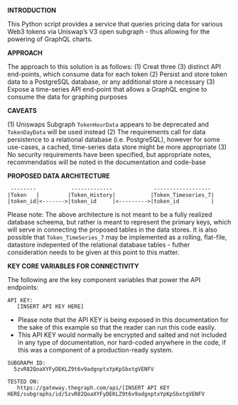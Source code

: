 **INTRODUCTION**

This Python script provides a service that queries pricing data for various Web3 tokens via Uniswap’s V3 open subgraph - thus allowing for the powering of GraphQL charts.


**APPROACH**

The approach to this solution is as follows:
(1) Creat three (3) distinct API end-points, which consume data for each token
(2) Persist and store token data to a PostgreSQL database, or any additional store a necessary
(3) Expose a time-series API end-point that allows a GraphQL engine to consume the data for graphing purposes


**CAVEATS**

(1) Uniswaps Subgraph `TokenHourData` appears to be deprecated and `TokenDayData` will be used instead
(2) The requirements call for data persistence to a relational database (i.e. PostgreSQL), however for some use-cases, a cached, time-series
    data store might be more appropriate
(3) No security requirements have been specified, but appropriate notes, recommendatios will be noted in the documentation and code-base


**PROPOSED DATA ARCHITECTURE**

```
 --------           -------------             ------------------
|Token   |         |Token_History|           |Token_Timeseries_7|
|token_id|<------->|token_id     |<--------->|token_id          | 

```

Please note: The above architecture is not meant to be a fully realized database scheema, but rather is meant to represent the primary keys, which will serve in connecting the proposed tables in the data stores.  It is also possible that `Token_TimeSeries_7` may be implemented as a rolling, flat-file, datastore indepented of the relational database tables - futher consideration needs to be given at this point to this matter.


**KEY CORE VARIABLES FOR CONNECTIVITY** 

The following are the key component variables that power the API endpoints:
```
API KEY: 
   [INSERT API KEY HERE]
```   
  - Please note that the API KEY is being exposed in this documentation for the sake of this example so that the reader can run this code easily.
  - This API KEY would normally be encrypted and salted and not included in any type of documentation, nor hard-coded anywhere in the code, if this was a component of a production-ready system.

```
SUBGRAPH ID: 
  5zvR82QoaXYFyDEKLZ9t6v9adgnptxYpKpSbxtgVENFV
```

```
TESTED ON:
   https://gateway.thegraph.com/api/[INSERT API KEY HERE/subgraphs/id/5zvR82QoaXYFyDEKLZ9t6v9adgnptxYpKpSbxtgVENFV
```

